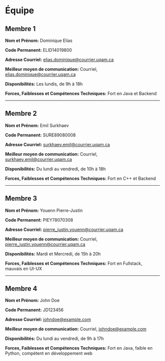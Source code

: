 # Équipe

## Membre 1

**Nom et Prénom:** Dominique Elias

**Code Permanent:** ELID14019800

**Adresse Courriel:** elias.dominique@courrier.uqam.ca

**Meilleur moyen de communication:** Courriel, elias.dominique@courrier.uqam.ca

**Disponibilités:** Les lundis, de 9h à 18h

**Forces, Faiblesses et Compétences Techniques:** Fort en Java et Backend

---

## Membre 2

**Nom et Prénom:** Emil Surkhaev

**Code Permanent:** SURE89080008

**Adresse Courriel:** surkhaev.emil@courrier.uqam.ca

**Meilleur moyen de communication:** Courriel, surkhaev.emil@courrier.uqam.ca

**Disponibilités:** Du lundi au vendredi, de 10h à 18h

**Forces, Faiblesses et Compétences Techniques:** Fort en C++ et Backend

---

## Membre 3

**Nom et Prénom:** Youenn Pierre-Justin

**Code Permanent:** PIEY78070308

**Adresse Courriel:** pierre_justin.youenn@courrier.uqam.ca

**Meilleur moyen de communication:** Courriel, pierre_justin.youenn@courrier.uqam.ca

**Disponibilités:** Mardi et Mercredi, de 15h à 20h

**Forces, Faiblesses et Compétences Techniques:** Fort en Fullstack, mauvais en UI-UX

---

## Membre 4

**Nom et Prénom:** John Doe

**Code Permanent:** JD123456

**Adresse Courriel:** johndoe@example.com

**Meilleur moyen de communication:** Courriel, johndoe@example.com

**Disponibilités:** Du lundi au vendredi, de 9h à 17h

**Forces, Faiblesses et Compétences Techniques:** Fort en Java, faible en Python, compétent en développement web
